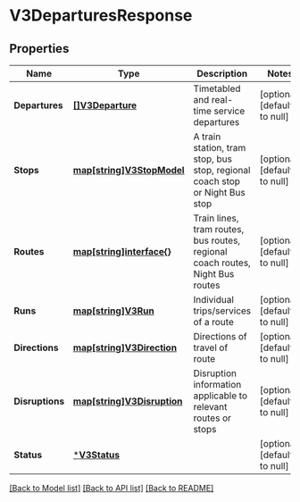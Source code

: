 # V3DeparturesResponse

## Properties
Name | Type | Description | Notes
------------ | ------------- | ------------- | -------------
**Departures** | [**[]V3Departure**](V3.Departure.md) | Timetabled and real-time service departures | [optional] [default to null]
**Stops** | [**map[string]V3StopModel**](V3.StopModel.md) | A train station, tram stop, bus stop, regional coach stop or Night Bus stop | [optional] [default to null]
**Routes** | [**map[string]interface{}**](interface{}.md) | Train lines, tram routes, bus routes, regional coach routes, Night Bus routes | [optional] [default to null]
**Runs** | [**map[string]V3Run**](V3.Run.md) | Individual trips/services of a route | [optional] [default to null]
**Directions** | [**map[string]V3Direction**](V3.Direction.md) | Directions of travel of route | [optional] [default to null]
**Disruptions** | [**map[string]V3Disruption**](V3.Disruption.md) | Disruption information applicable to relevant routes or stops | [optional] [default to null]
**Status** | [***V3Status**](V3.Status.md) |  | [optional] [default to null]

[[Back to Model list]](../README.md#documentation-for-models) [[Back to API list]](../README.md#documentation-for-api-endpoints) [[Back to README]](../README.md)

